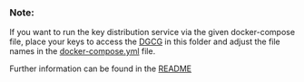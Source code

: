 ### Note: 

If you want to run the key distribution service via the given docker-compose file, place your keys to access the 
[DGCG](https://github.com/eu-digital-green-certificates/dgc-gateway) in this folder and adjust the file names
in the [docker-compose.yml](../docker-compose.yml) file.

Further information can be found in the [README](../README.md)
